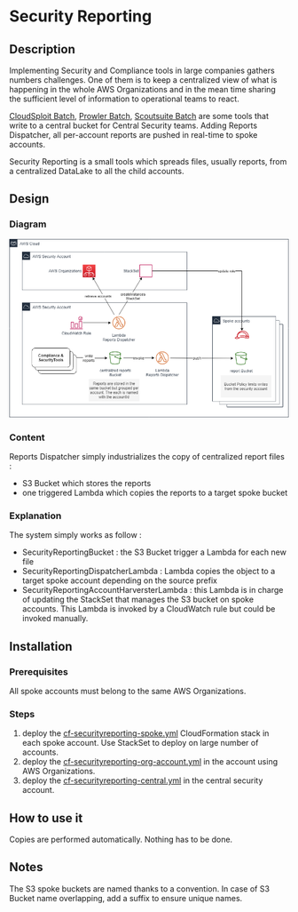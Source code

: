 # Security Reporting

## Description

Implementing Security and Compliance tools in large companies gathers numbers challenges. One of them is to keep a centralized view of what is happening in the whole AWS Organizations and in the mean time sharing the sufficient level of information to operational teams to react.

[CloudSploit Batch](https://github.com/jcaffet/cloudsploit-batch), [Prowler Batch](https://github.com/jcaffet/prowler-batch), [Scoutsuite Batch](https://github.com/jcaffet/scoutsuite-batch) are some tools that write to a central bucket for Central Security teams. Adding Reports Dispatcher, all per-account reports are pushed in real-time to spoke accounts.

Security Reporting is a small tools which spreads files, usually reports, from a centralized DataLake to all the child accounts.

## Design

### Diagram

![Security Reporting Diagram](images/securityreporting-diagram.png)

### Content

Reports Dispatcher simply industrializes the copy of centralized report files :
- S3 Bucket which stores the reports
- one triggered Lambda which copies the reports to a target spoke bucket

### Explanation

The system simply works as follow :
- SecurityReportingBucket : the S3 Bucket trigger a Lambda for each new file
- SecurityReportingDispatcherLambda : Lambda copies the object to a target spoke account depending on the source prefix
- SecurityReportingAccountHarversterLambda : this Lambda is in charge of updating the StackSet that manages the S3 bucket on spoke accounts. This Lambda is invoked by a CloudWatch rule but could be invoked manually.

## Installation

### Prerequisites

All spoke accounts must belong to the same AWS Organizations.

### Steps

1. deploy the [cf-securityreporting-spoke.yml](cf-securityreporting-spoke.yml) CloudFormation stack in each spoke account. Use StackSet to deploy on large number of accounts.
2. deploy the [cf-securityreporting-org-account.yml](cf-securityreporting-org-account.yml) in the account using AWS Organizations.
3. deploy the [cf-securityreporting-central.yml](cf-securityreporting-central.yml) in the central security account.

## How to use it

Copies are performed automatically. Nothing has to be done.

## Notes

The S3 spoke buckets are named thanks to a convention. In case of S3 Bucket name overlapping, add a suffix to ensure unique names.
